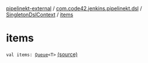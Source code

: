[pipelinekt-external](../../index.md) / [com.code42.jenkins.pipelinekt.dsl](../index.md) / [SingletonDslContext](index.md) / [items](./items.md)

# items

`val items: `[`Queue`](https://docs.oracle.com/javase/6/docs/api/java/util/Queue.html)`<T>` [(source)](https://github.com/code42/pipelinekt/tree/master/dsl/src/main/kotlin/com/code42/jenkins/pipelinekt/dsl/DslContext.kt#L30)